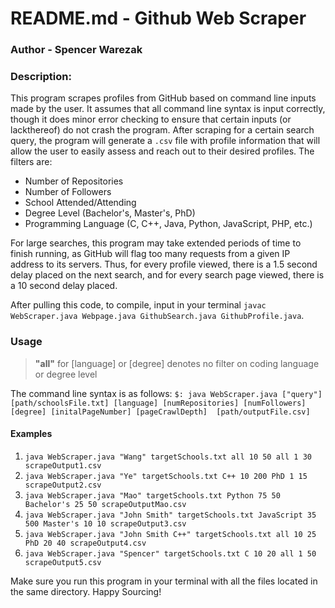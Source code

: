 # README.md - Github Web Scraper
### Author - Spencer Warezak
### Description:
This program scrapes profiles from GitHub based on command line inputs made by the user. It assumes that all command line
syntax is input correctly, though it does minor error checking to ensure that certain inputs (or lackthereof) do not crash
the program. After scraping for a certain search query, the program will generate a `.csv` file with profile information
that will allow the user to easily assess and reach out to their desired profiles. The filters are:
- Number of Repositories
- Number of Followers
- School Attended/Attending
- Degree Level (Bachelor's, Master's, PhD)
- Programming Language (C, C++, Java, Python, JavaScript, PHP, etc.)

For large searches, this program may take extended periods of time to finish running, as GitHub will flag too many requests
from a given IP address to its servers. Thus, for every profile viewed, there is a 1.5 second delay placed on the next search,
and for every search page viewed, there is a 10 second delay placed.

After pulling this code, to compile, input in your terminal `javac WebScraper.java Webpage.java GithubSearch.java GithubProfile.java`.

### Usage
>__"all"__ for [language] or [degree] denotes no filter on coding language or degree level

The command line syntax is as follows:
`$: java WebScraper.java ["query"] [path/schoolsFile.txt] [language] [numRepositories] [numFollowers] [degree] [initalPageNumber] [pageCrawlDepth] 
[path/outputFile.csv]`

#### Examples
1) `java WebScraper.java "Wang" targetSchools.txt all 10 50 all 1 30 scrapeOutput1.csv`
2) `java WebScraper.java "Ye" targetSchools.txt C++ 10 200 PhD 1 15 scrapeOutput2.csv`
3) `java WebScraper.java "Mao" targetSchools.txt Python 75 50 Bachelor's 25 50 scrapeOutputMao.csv`
4) `java WebScraper.java "John Smith" targetSchools.txt JavaScript 35 500 Master's 10 10 scrapeOutput3.csv`
5) `java WebScraper.java "John Smith C++" targetSchools.txt all 10 25 PhD 20 40 scrapeOutput4.csv`
6) `java WebScraper.java "Spencer" targetSchools.txt C 10 20 all 1 50 scrapeOutput5.csv`

Make sure you run this program in your terminal with all the files located in the same directory.
Happy Sourcing!
